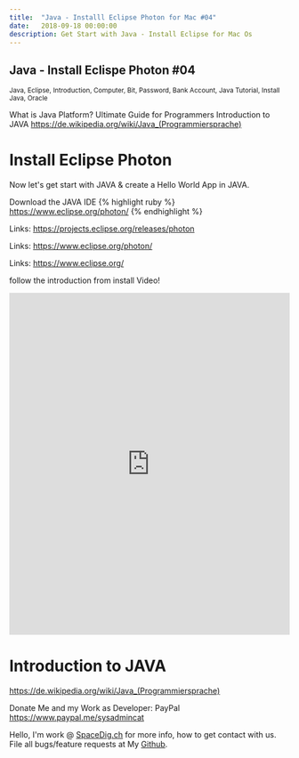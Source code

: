 ```yaml
---
title:  "Java - Installl Eclipse Photon for Mac #04"
date:   2018-09-18 00:00:00
description: Get Start with Java - Install Eclipse for Mac Os
---
```

<h2 id="this-post-is-the-last-of-a-series-of-posts-in-which-i-write-about-the-observable-type-in-the-first-post-we-went-ahead-writing-an-observable-from-scratch-in-order-to-fully-understand-it-we-then-explored-how-to-create-observables-from-values-arrays-dom-events-and-promises-this-time-well-focus-on-compositions-by-rewriting-some-basic-composition-operators">
Java - Install Eclispe Photon #04</h2>

<small>Java, Eclipse, Introduction, Computer, Bit, Password, Bank Account, Java Tutorial, Install Java, Oracle</small>

What is Java Platform? Ultimate Guide for Programmers
Introduction to JAVA
<a href="https://de.wikipedia.org/wiki/Java_(Programmiersprache)">https://de.wikipedia.org/wiki/Java_(Programmiersprache) </a>






<h1>Install Eclipse Photon</h1>

Now let's get start with JAVA & create a Hello World App in JAVA.

Download the JAVA IDE
{% highlight ruby %}
https://www.eclipse.org/photon/
{% endhighlight %}

Links: 
<a href="https://projects.eclipse.org/releases/photon">https://projects.eclipse.org/releases/photon</a>

Links: 
<a href="https://www.eclipse.org/photon/">https://www.eclipse.org/photon/</a>

Links: 
<a href="https://www.eclipse.org/">
https://www.eclipse.org/</a>


follow the introduction from install Video!

<iframe width="100%" height="615" src="https://www.youtube.com/embed/8tJlVs2o9fI" frameborder="0" allow="autoplay; encrypted-media" allowfullscreen></iframe>



<h1>Introduction to JAVA</h1>
<a href="https://de.wikipedia.org/wiki/Java_(Programmiersprache)">https://de.wikipedia.org/wiki/Java_(Programmiersprache) </a>




Donate Me and my Work as Developer: PayPal <a href="https://www.paypal.me/sysadmincat">https://www.paypal.me/sysadmincat </a>


 Hello, I'm work @ [SpaceDig.ch][spacedig] for more info, how to get contact with us. File all bugs/feature requests at My  [Github][jekyll-gh].

[jekyll-gh]: https://github.com/spaceg
[spacedig]:    http://spacedig.ch

